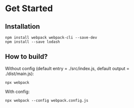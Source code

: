 # Get Started

## Installation

```
npm install webpack webpack-cli --save-dev
npm install --save lodash
```

## How to build?

Without config (default entry = ./src/index.js, default output = ./dist/main.js):

```
npx webpack
```

With config:

```
npx webpack --config webpack.config.js
```